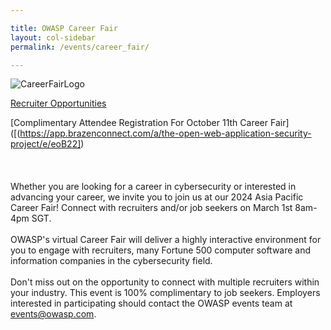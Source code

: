 ```yaml
---

title: OWASP Career Fair
layout: col-sidebar
permalink: /events/career_fair/

---
```


![CareerFairLogo](/assets/images/CareerFair.png)



[Recruiter Opportunities](/assets/images/OWASP_CareerFair_2024.pdf)

[Complimentary Attendee Registration For October 11th Career Fair]([(https://app.brazenconnect.com/a/the-open-web-application-security-project/e/eoB22])
<br><br>
<br><br>
Whether you are looking for a career in cybersecurity or interested in advancing your career, we invite you to join us at our 2024 Asia Pacific Career Fair! Connect with recruiters and/or job seekers on March 1st 8am-4pm SGT.
<br><br>
OWASP's virtual Career Fair will deliver a highly interactive environment for you to engage with recruiters, many Fortune 500 computer software and information companies in the cybersecurity field. 
<br><br>
Don't miss out on the opportunity to connect with multiple recruiters within your industry. This event is 100% complimentary to job seekers. Employers interested in participating should contact the OWASP events team at [events@owasp.com](mailto:events@owasp.com).
